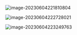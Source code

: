 ![image-20230604221810804](http://devyk.top/2022/202306042218928.png)

![image-20230604222728021](http://devyk.top/2022/202306042227400.png)

![image-20230604223249763](http://devyk.top/2022/202306042232180.png)